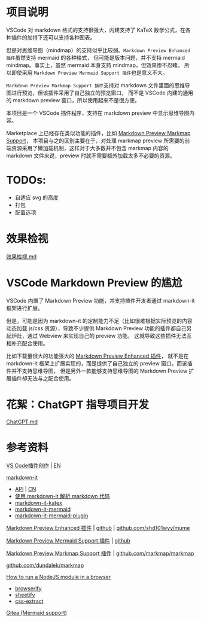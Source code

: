 # 项目说明

VSCode 对 markdown 格式的支持很强大，内建支持了 KaTeX 数学公式，在各种插件的加持下还可以支持各种图表。

但是对思维导图（mindmap）的支持似乎比较弱。`Markdown Preview Enhanced 插件`虽然支持 mermaid 的各种格式，
但可能是版本问题，并不支持 mermaid mindmap。事实上，虽然 mermaid 本身支持 mindmap，但效果惨不忍睹，
所以即使采用 `Markdown Preview Mermaid Support 插件`也是意义不大。

`Markdown Preview Markmap Support 插件`支持对 markdown 文件里面的思维导图进行预览，但该插件采用了自己独立的预览窗口，
而不是 VSCode 内建的通用的 markdown preview 窗口，所以使用起来不是很方便。

本项目是一个 VSCode 插件程序，支持在 markdown preview 中显示思维导图内容。

Marketplace 上已经存在类似功能的插件，比如 [Markdown Preview Markmap Support](https://marketplace.visualstudio.com/items?itemName=phoihos.markdown-markmap)，
本项目与之的区别主要在于，对处理 markmap preview 所需要的前端资源采用了懒加载机制，这样对于大多数并不包含 markmap
内容的 markdown 文件来说，preview 时就不需要额外加载太多不必要的资源。

# TODOs:

- 自适应 svg 的高度
- 打包
- 配置选项

# 效果检视

[效果检视.md](./效果检视.md)

# VSCode Markdown Preview 的尴尬

VSCode 内置了 Markdown Preview 功能，并支持插件开发者通过 markdown-it 框架进行扩展。

但是，可能是因为 markdown-it 的定制能力不足（比如很难根据实际预览的内容动态加载 js/css 资源），导致不少提供
Markdown Preview 功能的插件都自己另起炉灶，通过 Webview 来实现自己的 preview 功能。
这就导致这些插件无法互相补充配合使用。

比如下载量很大的功能强大的 [Markdown Preview Enhanced 插件](https://marketplace.visualstudio.com/items?itemName=shd101wyy.markdown-preview-enhanced)，
就不是在 markdown-it 框架上扩展实现的，而是提供了自己独立的 preview 窗口。而该插件并不支持思维导图，
但是另外一款能够支持思维导图的 Markdown Preview 扩展插件却无法与之配合使用。

# 花絮：ChatGPT 指导项目开发

[ChatGPT.md](./ChatGPT.md)

# 参考资料

[VS Code插件创作](https://liiked.github.io/VS-Code-Extension-Doc-ZH/)
| [EN](https://code.visualstudio.com/api)

[markdown-it](https://github.com/markdown-it/markdown-it)
- [API](https://markdown-it.github.io/markdown-it/)
| [CN](https://markdown-it.docschina.org/)
- [使用 markdown-it 解析 markdown 代码](https://juejin.cn/post/6844903688536850440)
- [markdown-it-katex](https://github.com/waylonflinn/markdown-it-katex)
- [markdown-it-mermaid](https://github.com/tylingsoft/markdown-it-mermaid)
- [markdown-it-mermaid-plugin](https://github.com/DCsunset/markdown-it-mermaid-plugin)

[Markdown Preview Enhanced 插件](https://shd101wyy.github.io/markdown-preview-enhanced/)
| [github](https://github.com/shd101wyy/markdown-preview-enhanced)
| [github.com/shd101wyy/mume](https://github.com/shd101wyy/mume)

[Markdown Preview Mermaid Support 插件](https://marketplace.visualstudio.com/items?itemName=bierner.markdown-mermaid)
| [github](https://github.com/mjbvz/vscode-markdown-mermaid)

[Markdown Preview Markmap Support 插件](https://github.com/phoihos/vscode-markdown-markmap)
| [github.com/markmap/markmap](https://github.com/markmap/markmap)

[github.com/dundalek/markmap](https://github.com/dundalek/markmap)

[How to run a NodeJS module in a browser](https://linuxhint.com/run-nodejs-module-browser/)
- [browserify](https://browserify.org/)
- [sheetify](https://github.com/stackcss/sheetify)
- [css-extract](https://github.com/stackcss/css-extract)

[Gitea (Mermaid support)](https://docs.gitea.io/en-us/)
